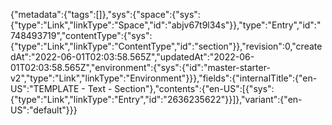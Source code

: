 {"metadata":{"tags":[]},"sys":{"space":{"sys":{"type":"Link","linkType":"Space","id":"abjv67t9l34s"}},"type":"Entry","id":"748493719","contentType":{"sys":{"type":"Link","linkType":"ContentType","id":"section"}},"revision":0,"createdAt":"2022-06-01T02:03:58.565Z","updatedAt":"2022-06-01T02:03:58.565Z","environment":{"sys":{"id":"master-starter-v2","type":"Link","linkType":"Environment"}}},"fields":{"internalTitle":{"en-US":"TEMPLATE - Text - Section"},"contents":{"en-US":[{"sys":{"type":"Link","linkType":"Entry","id":"2636235622"}}]},"variant":{"en-US":"default"}}}